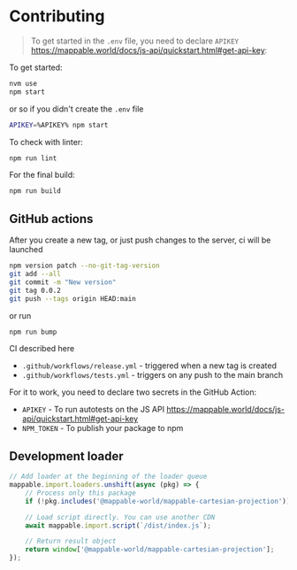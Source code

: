 # Contributing

> To get started in the `.env` file, you need to declare `APIKEY` https://mappable.world/docs/js-api/quickstart.html#get-api-key:

To get started:

```sh
nvm use
npm start
```

or so if you didn't create the `.env` file

```sh
APIKEY=%APIKEY% npm start
```

To check with linter:

```sh
npm run lint
```

For the final build:

```sh
npm run build
```

## GitHub actions

After you create a new tag, or just push changes to the server, ci will be launched

```sh
npm version patch --no-git-tag-version
git add --all
git commit -m "New version"
git tag 0.0.2
git push --tags origin HEAD:main
```

or run

```sh
npm run bump
```

CI described here

- `.github/workflows/release.yml` - triggered when a new tag is created
- `.github/workflows/tests.yml` - triggers on any push to the main branch

For it to work, you need to declare two secrets in the GitHub Action:

- `APIKEY` - To run autotests on the JS API https://mappable.world/docs/js-api/quickstart.html#get-api-key
- `NPM_TOKEN` - To publish your package to npm

## Development loader

```js
// Add loader at the beginning of the loader queue
mappable.import.loaders.unshift(async (pkg) => {
    // Process only this package
    if (!pkg.includes('@mappable-world/mappable-cartesian-projection')) return;

    // Load script directly. You can use another CDN
    await mappable.import.script(`/dist/index.js`);

    // Return result object
    return window['@mappable-world/mappable-cartesian-projection'];
});
```
